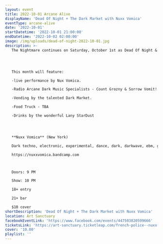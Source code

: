 ```yaml
---
layout: event
title: 2022-10-01 Arcane Alive
displayName: 'Dead Of Night + The Dark Market with Nuxx Vomica'
eventType: arcane-alive
date: '2022-10-01'
startDatetime: '2022-10-01 21:00:00'
endDatetime: '2022-10-02 02:00:00'
image: /img/uploads/dead-of-night-2022-10-01.jpg
description: >-
   The Nightmare continues on Saturday, October 1st as Dead Of Night & The Dark Market keep up the monthly grind of dark eclectic music. Come out and help keep the dancefloor barely alive as we celebrate the glum drudgery of our dreadful existence.




   This month will feature:

   -live performance by Nux Vomica.

   -Radio Arcane Dark Music Specialists - Count Grozny & Sorrow Vomit!

   -Vending by the talented Dark Market.

   -Food Truck - TBA

   -Drinks by the wonderful Lany StarDust




   **Nuxx Vomica** (New York)

   Dark techno, electronic, experimental, dance, dark, darkwave, ebm, goth, industrial, punk techno.

   https://nuxxvomica.bandcamp.com



   Doors: 9 PM

   Show: 10 PM

   18+ entry

   21+ bar

   $10 cover
shortDescription: 'Dead Of Night + The Dark Market with Nuxx Vomica'
location: Art Sanctuary
facebookEventLink: 'https://www.facebook.com/events/447503820599666'
ticketsLink: 'https://art-sanctuary.ticketleap.com/french-police--nuxx-vomica'
cover: '10.00'
playlist: ''
---
```

